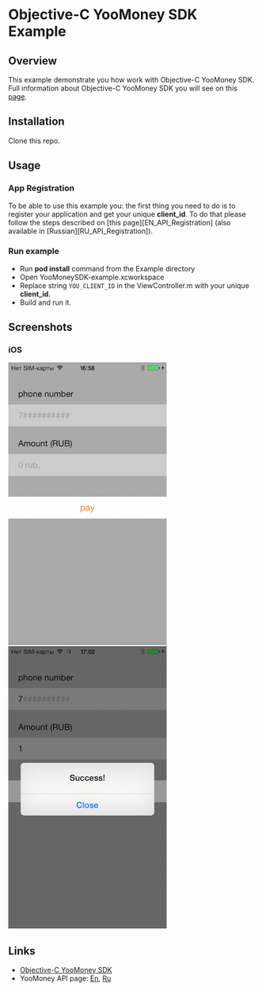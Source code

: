 
# Objective-C YooMoney SDK Example


## Overview
This example demonstrate you how work with Objective-C YooMoney SDK. Full information about Objective-C YooMoney SDK you will see on this [page][SDK].


## Installation

Clone this repo.


## Usage
### App Registration
To be able to use this example you: the first thing you need to do is to register your application and get your unique **client_id**. To do that please follow the steps described on [this page][EN_API_Registration] (also available in [Russian][RU_API_Registration]).

### Run example

* Run **pod install** command from the Example directory
* Open YooMoneySDK-example.xcworkspace
* Replace string `YOU_CLIENT_ID` in the ViewController.m with your unique **client_id**.  
* Build and run it.  


## Screenshots

### iOS

![Start](ios/Screenshots/start.PNG?raw=true)
<br>
![End](ios/Screenshots/success.PNG?raw=true)


## Links

* [Objective-C YooMoney SDK][SDK]
* YooMoney API page: [En][EN_API_Main], [Ru][RU_API_Main]

[SDK]:https://github.com/yoomoney/yoomoney-sdk-objc

[EN_API_Main]:https://yoomoney.ru/docs/wallet?lang=en
[RU_API_Main]:https://yoomoney.ru/docs/wallet?lang=ru
